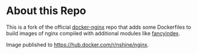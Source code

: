 # About this Repo

This is a fork of the official [docker-nginx](https://github.com/nginxinc/docker-nginx) repo that adds some Dockerfiles to build images of nginx compiled with additional modules like [fancyindex](https://www.nginx.com/resources/wiki/modules/fancy_index/).

Image published to https://hub.docker.com/r/nshine/nginx.
